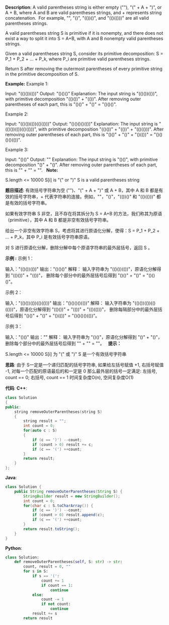 __Description__:
A valid parentheses string is either empty (""), "(" + A + ")", or A + B, where A and B are valid parentheses strings, and + represents string concatenation.  For example, "", "()", "(())()", and "(()(()))" are all valid parentheses strings.

A valid parentheses string S is primitive if it is nonempty, and there does not exist a way to split it into S = A+B, with A and B nonempty valid parentheses strings.

Given a valid parentheses string S, consider its primitive decomposition: S = P_1 + P_2 + ... + P_k, where P_i are primitive valid parentheses strings.

Return S after removing the outermost parentheses of every primitive string in the primitive decomposition of S.

__Example:__
Example 1:

Input: "(()())(())"
Output: "()()()"
Explanation: 
The input string is "(()())(())", with primitive decomposition "(()())" + "(())".
After removing outer parentheses of each part, this is "()()" + "()" = "()()()".

Example 2:

Input: "(()())(())(()(()))"
Output: "()()()()(())"
Explanation: 
The input string is "(()())(())(()(()))", with primitive decomposition "(()())" + "(())" + "(()(()))".
After removing outer parentheses of each part, this is "()()" + "()" + "()(())" = "()()()()(())".

Example 3:

Input: "()()"
Output: ""
Explanation: 
The input string is "()()", with primitive decomposition "()" + "()".
After removing outer parentheses of each part, this is "" + "" = "".
 
__Note:__

S.length <= 10000
S[i] is "(" or ")"
S is a valid parentheses string

__题目描述__:
有效括号字符串为空 ("")、"(" + A + ")" 或 A + B，其中 A 和 B 都是有效的括号字符串，+ 代表字符串的连接。例如，""，"()"，"(())()" 和 "(()(()))" 都是有效的括号字符串。

如果有效字符串 S 非空，且不存在将其拆分为 S = A+B 的方法，我们称其为原语（primitive），其中 A 和 B 都是非空有效括号字符串。

给出一个非空有效字符串 S，考虑将其进行原语化分解，使得：S = P_1 + P_2 + ... + P_k，其中 P_i 是有效括号字符串原语。

对 S 进行原语化分解，删除分解中每个原语字符串的最外层括号，返回 S 。

__示例 :__
示例 1：

输入："(()())(())"
输出："()()()"
解释：
输入字符串为 "(()())(())"，原语化分解得到 "(()())" + "(())"，
删除每个部分中的最外层括号后得到 "()()" + "()" = "()()()"。

示例 2：

输入："(()())(())(()(()))"
输出："()()()()(())"
解释：
输入字符串为 "(()())(())(()(()))"，原语化分解得到 "(()())" + "(())" + "(()(()))"，
删除每隔部分中的最外层括号后得到 "()()" + "()" + "()(())" = "()()()()(())"。

示例 3：

输入："()()"
输出：""
解释：
输入字符串为 "()()"，原语化分解得到 "()" + "()"，
删除每个部分中的最外层括号后得到 "" + "" = ""。
 
__提示：__

S.length <= 10000
S[i] 为 "(" 或 ")"
S 是一个有效括号字符串

__思路__:
由于 S一定是一个递归匹配的括号字符串, 如果给左括号赋值 +1, 右括号赋值 -1, 对每一个匹配的原语最后的和一定是 0
那么最外层的括号一定满足: 左括号, count == 0; 右括号, count == 1
时间复杂度O(n), 空间复杂度O(1)

__代码__:
__C++__:
```C++
class Solution 
{
public:
    string removeOuterParentheses(string S) 
    {
        string result = "";
        int count = 0;
        for(auto c : S)
        {
            if (c == ')') --count;
            if (count > 0) result += c;
            if (c == '(') ++count;
        }
        return result;
    }
};
```

__Java__:
```Java
class Solution {
    public String removeOuterParentheses(String S) {
        StringBuilder result = new StringBuilder();
        int count = 0;
        for(char c : S.toCharArray()) {
            if (c == ')') --count;
            if (count > 0) result.append(c);
            if (c == '(') ++count;
        }
        return result.toString();
    }
}
```

__Python__:
```Python
class Solution:
    def removeOuterParentheses(self, S: str) -> str:
        count, result = 0, ""
        for s in S:
            if s == '(':
                count += 1
                if count == 1:
                    continue
            else:
                count -= 1
                if not count:
                    continue
            result += s
        return result
```